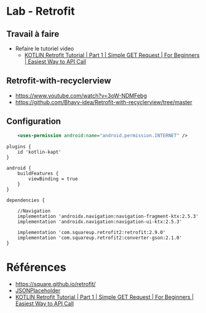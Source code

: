 # Lab - Retrofit

## Travail à faire

- Refaire le tutoriel video
    - [KOTLIN Retrofit Tutorial | Part 1 | Simple GET Request | For Beginners | Easiest Way to API Call](https://www.youtube.com/watch?v=5gFrXGbQsc8)


## Retrofit-with-recyclerview

- https://www.youtube.com/watch?v=3oW-NDMFebg
- https://github.com/Bhavy-idea/Retrofit-with-recyclerview/tree/master



## Configuration

````xml
    <uses-permission android:name="android.permission.INTERNET" />
````

````
plugins {
    id 'kotlin-kapt'
}

````

````
android {
    buildFeatures {
        viewBinding = true
    }
}

dependencies {

    //Navigation
    implementation 'androidx.navigation:navigation-fragment-ktx:2.5.3'
    implementation 'androidx.navigation:navigation-ui-ktx:2.5.3'
    
    implementation 'com.squareup.retrofit2:retrofit:2.9.0'
    implementation 'com.squareup.retrofit2:converter-gson:2.1.0'
}
````



# Références

- https://square.github.io/retrofit/
- [JSONPlaceholder](https://jsonplaceholder.typicode.com/)
- [KOTLIN Retrofit Tutorial | Part 1 | Simple GET Request | For Beginners | Easiest Way to API Call](https://www.youtube.com/watch?v=5gFrXGbQsc8)